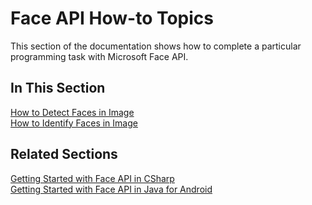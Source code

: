 
# Face API How-to Topics

This section of the documentation shows how to complete a particular programming task with Microsoft Face API.

## In This Section
[How to Detect Faces in Image](HowtoDetectFacesinImage.md)  
[How to Identify Faces in Image](HowtoIdentifyFacesinImage.md)

## Related Sections
[Getting Started with Face API in CSharp](../Get-Started-with-Face-API/GettingStartedwithFaceAPIinCSharp.md)  
[Getting Started with Face API in Java for Android](../Get-Started-with-Face-API/GettingStartedwithFaceAPIinJavaforAndroid.md)
